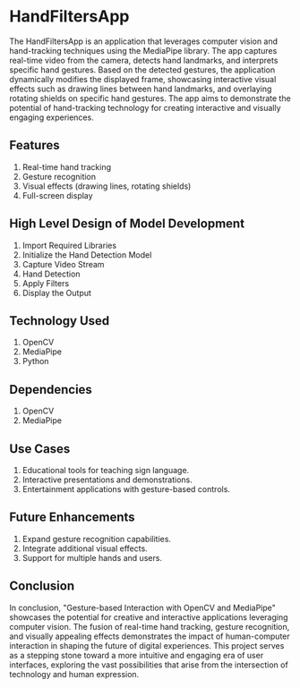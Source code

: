 # HandFiltersApp
The HandFiltersApp is an application that leverages computer vision and hand-tracking techniques using the MediaPipe library. The app captures real-time video from the camera, detects hand landmarks, and interprets specific hand gestures. Based on the detected gestures, the application dynamically modifies the displayed frame, showcasing interactive visual effects such as drawing lines between hand landmarks, and overlaying rotating shields on specific hand gestures. The app aims to demonstrate the potential of hand-tracking technology for creating interactive and visually engaging experiences.

## Features
1. Real-time hand tracking
1. Gesture recognition
1. Visual effects (drawing lines, rotating shields)
1. Full-screen display

## High Level Design of Model Development
1. Import Required Libraries
1. Initialize the Hand Detection Model
1. Capture Video Stream
1. Hand Detection
1. Apply Filters
1. Display the Output

## Technology Used
1. OpenCV
1. MediaPipe
1. Python

## Dependencies
1. OpenCV
1. MediaPipe

## Use Cases
1. Educational tools for teaching sign language.
1. Interactive presentations and demonstrations.
1. Entertainment applications with gesture-based controls.

## Future Enhancements
1. Expand gesture recognition capabilities.
1. Integrate additional visual effects.
1. Support for multiple hands and users.

## Conclusion
In conclusion, "Gesture-based Interaction with OpenCV and MediaPipe" showcases the potential for creative and interactive applications leveraging computer vision. The fusion of real-time hand tracking, gesture recognition, and visually appealing effects demonstrates the impact of human-computer interaction in shaping the future of digital experiences. This project serves as a stepping stone toward a more intuitive and engaging era of user interfaces, exploring the vast possibilities that arise from the intersection of technology and human expression.






